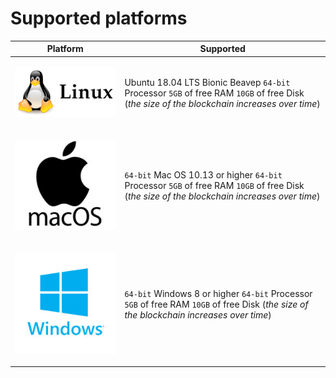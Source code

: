 # Supported platforms



| Platform                                                                                           | Supported                                                                                                                                      |
| -------------------------------------------------------------------------------------------------- | ---------------------------------------------------------------------------------------------------------------------------------------------- |
| <p></p><p><img src=".gitbook/assets/Linux-3_6.png" alt=""></p>                                     |  Ubuntu 18.04 LTS Bionic Beaveр  `64-bit` Processor  `5GB` of free RAM  `10GB` of free Disk (_the size of the blockсhain increases over time_) |
| <p></p><p><img src=".gitbook/assets/imgonline-com-ua-Resize-nCCgUKm5s3DFnM.jpg" alt=""></p><p></p> | `64-bit` Mac OS 10.13 or higher  `64-bit` Processor  `5GB` of free RAM  `10GB` of free Disk (_the size of the blockchain increases over time_) |
| <p></p><p><img src=".gitbook/assets/windows-event-logs-s.jpg" alt=""></p>                          | `64-bit` Windows 8 or higher  `64-bit` Processor  `5GB` of free RAM  `10GB` of free Disk (_the size of the blockchain increases over time_)    |
